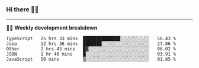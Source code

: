 ### Hi there 👋🏻

---

<!-- 📊 -->
🧑‍💻 **Weekly development breakdown**
<!--START_SECTION:waka-->
```text
TypeScript   25 hrs 33 mins  ██████████████░░░░░░░░░░░   56.43 % 
Java         12 hrs 36 mins  ███████░░░░░░░░░░░░░░░░░░   27.86 % 
Other        2 hrs 43 mins   █▓░░░░░░░░░░░░░░░░░░░░░░░   06.02 % 
JSON         1 hr 46 mins    █░░░░░░░░░░░░░░░░░░░░░░░░   03.91 % 
JavaScript   50 mins         ▒░░░░░░░░░░░░░░░░░░░░░░░░   01.85 % 
```
<!--END_SECTION:waka-->
